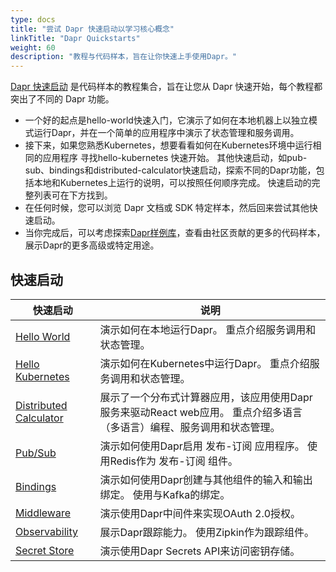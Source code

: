 ```yaml
---
type: docs
title: "尝试 Dapr 快速启动以学习核心概念"
linkTitle: "Dapr Quickstarts"
weight: 60
description: "教程与代码样本，旨在让你快速上手使用Dapr。"
---
```


[Dapr 快速启动](https://github.com/dapr/quickstarts/tree/v1.0.0) 是代码样本的教程集合，旨在让您从 Dapr 快速开始，每个教程都突出了不同的 Dapr 功能。

- 一个好的起点是hello-world快速入门，它演示了如何在本地机器上以独立模式运行Dapr，并在一个简单的应用程序中演示了状态管理和服务调用。
- 接下来，如果您熟悉Kubernetes，想要看看如何在Kubernetes环境中运行相同的应用程序 寻找hello-kubernetes 快速开始。 其他快速启动，如pub-sub、bindings和distributed-calculator快速启动，探索不同的Dapr功能，包括本地和Kubernetes上运行的说明，可以按照任何顺序完成。 快速启动的完整列表可在下方找到。
- 在任何时候，您可以浏览 Dapr 文档或 SDK 特定样本，然后回来尝试其他快速启动。
- 当你完成后，可以考虑探索[Dapr样例库](https://github.com/dapr/samples)，查看由社区贡献的更多的代码样本，展示Dapr的更多高级或特定用途。

## 快速启动

| 快速启动                                                                                             | 说明                                                                 |
| ------------------------------------------------------------------------------------------------ | ------------------------------------------------------------------ |
| [Hello World](https://github.com/dapr/quickstarts/tree/v1.0.0/hello-world)                       | 演示如何在本地运行Dapr。 重点介绍服务调用和状态管理。                                      |
| [Hello Kubernetes](https://github.com/dapr/quickstarts/tree/v1.0.0/hello-kubernetes)             | 演示如何在Kubernetes中运行Dapr。 重点介绍服务调用和状态管理。                             |
| [Distributed Calculator](https://github.com/dapr/quickstarts/tree/v1.0.0/distributed-calculator) | 展示了一个分布式计算器应用，该应用使用Dapr服务来驱动React web应用。 重点介绍多语言（多语言）编程、服务调用和状态管理。 |
| [Pub/Sub](https://github.com/dapr/quickstarts/tree/v1.0.0/pub-sub)                               | 演示如何使用Dapr启用 发布-订阅 应用程序。 使用Redis作为 发布-订阅 组件。                       |
| [Bindings](https://github.com/dapr/quickstarts/tree/v1.0.0/bindings)                             | 演示如何使用Dapr创建与其他组件的输入和输出绑定。 使用与Kafka的绑定。                            |
| [Middleware](https://github.com/dapr/quickstarts/tree/v1.0.0/middleware)                         | 演示使用Dapr中间件来实现OAuth 2.0授权。                                         |
| [Observability](https://github.com/dapr/quickstarts/tree/v1.0.0/observability)                   | 展示Dapr跟踪能力。 使用Zipkin作为跟踪组件。                                        |
| [Secret Store](https://github.com/dapr/quickstarts/tree/v1.0.0/secretstore)                      | 演示使用Dapr Secrets API来访问密钥存储。                                       |
